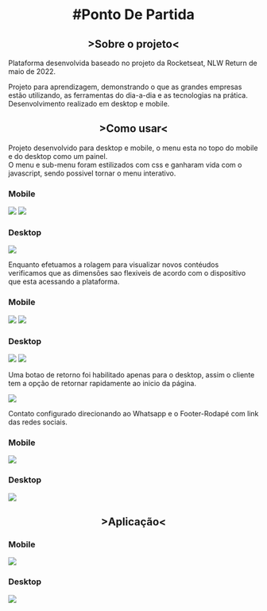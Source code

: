 <h1 align="center"><strong> #Ponto De Partida</strong></h1>

<h2 align="center"><strong> >Sobre o projeto< </strong></h2>

<p> 
  Plataforma desenvolvida baseado no projeto da Rocketseat, NLW Return de maio de 2022.
</p>

<p>
  Projeto para aprendizagem, demonstrando o que as grandes empresas estão utilizando, as ferramentas do dia-a-dia e as tecnologias na prática.<br>
  Desenvolvimento realizado em desktop e mobile.
</p>

<h2 align="center"><strong> >Como usar< </strong></h2>
<p> Projeto desenvolvido para desktop e mobile, o menu esta no topo do mobile e do desktop como um painel.<br>
  O menu e sub-menu foram estilizados com css e ganharam vida com o javascript, sendo possivel tornar o  menu interativo.
</p>
<h3><strong>Mobile</strong></h3>
<img src="images\home mobile.jpg"/>
<img src="images\menu mobile.jpg"/>
<h3><strong>Desktop</strong></h3>
<img src="images\home desktop.jpg"/>

<p>Enquanto efetuamos a rolagem para visualizar novos contéudos verificamos que as dimensões sao flexiveis de acordo
com o dispositivo que esta acessando a plataforma.</p>

<h3><strong>Mobile</strong></h3>
<img src="images\service mobile.jpg"/>
<img src="images\Sobre mobile.jpg"/>
<h3><strong>Desktop</strong></h3>
<img src="images\services desktop.jpg"/>
<img src="images\Sobre desktop.jpg"/>

<p>Uma botao de retorno foi habilitado apenas para o desktop, assim o cliente tem a opção de retornar rapidamente ao inicio da página.</p>

<img src="images\button return desktop.jpg"/>

<p>Contato configurado direcionando ao Whatsapp e o Footer-Rodapé com link das redes sociais. </p>
<h3><strong>Mobile</strong></h3>
<img src="images\contato - footer mobile.jpg"/>
<h3><strong>Desktop</strong></h3>
<img src="images\contato - footer desktop.jpg"/>

<h2 align="center"><strong> >Aplicação< </strong></h2>

<h3><strong>Mobile</strong></h3>
<img src="images\mobilegif.gif"/>
<h3><strong>Desktop</strong></h3>
<img src="./images\doctorrgif.gif"/>